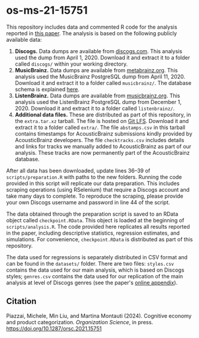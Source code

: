 # os-ms-21-15751

This repository includes data and commented R code for the analysis reported in [this paper](https://doi.org/10.1287/orsc.2021.15751). The analysis is based on the following publicly available data:

1. **Discogs.** Data dumps are available from [discogs.com](https://data.discogs.com/). This analysis used the dump from April 1, 2020. Download it and extract it to a folder called `discogs/` within your working directory.
2. **MusicBrainz.** Data dumps are available from [metabrainz.org](https://metabrainz.org/datasets). This analysis used the MusicBrainz PostgreSQL dump from April 11, 2020. Download it and extract it to a folder called `musicbrainz/`. The database schema is explained [here](https://musicbrainz.org/doc/MusicBrainz_Database/Schema).
3. **ListenBrainz.** Data dumps are available from [musicbrainz.org](https://metabrainz.org/datasets). This analysis used the ListenBrainz PostgreSQL dump from December 1, 2020. Download it and extract it to a folder called `listenbrainz/`.
4. **Additional data files.** These are distributed as part of this repository, in the `extra.tar.xz` tarball. The file is hosted on [Git LFS](https://git-lfs.com/). Download it and extract it to a folder called `extra/`. The file `abstamps.csv` in this tarball contains timestamps for AcousticBrainz submissions kindly provided by AcousticBrainz developers. The file `checktracks.csv` includes details and links for tracks we manually added to AcousticBrainz as part of our analysis. These tracks are now permanently part of the AcousticBrainz database.

After all data has been downloaded, update lines 36–39 of `scripts/preparation.R` with paths to the new folders. Running the code provided in this script will replicate our data preparation. This includes scraping operations (using RSelenium) that require a Discogs account and take many days to complete. To reproduce the scraping, please provide your own Discogs username and password in line 44 of the script.

The data obtained through the preparation script is saved to an RData object called `checkpoint.RData`. This object is loaded at the beginning of `scripts/analysis.R`. The code provided here replicates all results reported in the paper, including descriptive statistics, regression estimates, and simulations. For convenience, `checkpoint.RData` is distributed as part of this repository.

The data used for regressions is separately distributed in CSV format and can be found in the `datasets/` folder. There are two files: `styles.csv` contains the data used for our main analysis, which is based on Discogs styles; `genres.csv` contains the data used for our replication of the main analysis at level of Discogs genres (see the paper's [online appendix](https://pubsonline.informs.org/doi/suppl/10.1287/orsc.2021.15751)).

## Citation

Piazzai, Michele, Min Liu, and Martina Montauti (2024). Cognitive economy and product categorization. _Organization Science_, in press.  
<https://doi.org/10.1287/orsc.2021.15751>
